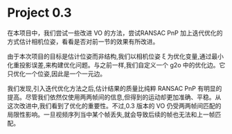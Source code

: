 # Project 0.3
在本项目中，我们尝试一些改进 VO 的方法，尝试RANSAC PnP 加上迭代优化的方式估计相机位姿，看看是否对前一节的效果有所改进。

由于本次项目的目标是估计位姿而非结构,我们以相机位姿 ξ 为优化变量,通过最小化重投影误差,来构建优化问题。与之前一样,我们自定义一个 g2o 中的优化边。它只优化一个位姿,因此是一个一元边。


我们发现,引入迭代优化方法之后,估计结果的质量比纯粹 RANSAC PnP 有明显的提高。尽管我们依然仅使用两两帧间的信息,但得到的运动却更加准确、平稳。从这次改进中,我们看到了优化的重要性。不过,0.3 版本的 VO 仍受两两帧间匹配的局限性影响。一旦视频序列当中某个帧丢失,就会导致后续的帧也无法和上一帧匹配。